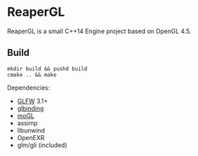 # ReaperGL

ReaperGL is a small C++14 Engine project based on OpenGL 4.5.

## Build

```
mkdir build && pushd build
cmake .. && make
```

Dependencies:
- [GLFW](github.com/glfw/glfw) 3.1+
- [glbinding](github.com/hpicgs/glbinding)
- [moGL](github.com/Ryp/moGL)
- assimp
- libunwind
- OpenEXR
- glm/gli (included)
